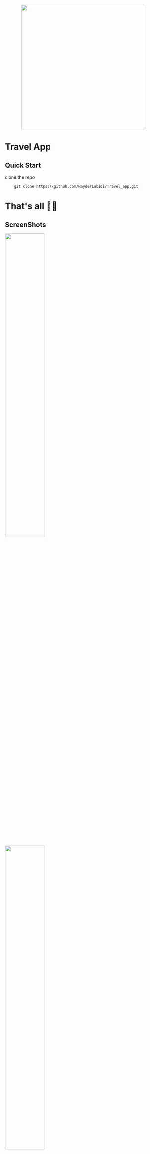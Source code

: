 <p align="center"><a href="https://androidstudio.com" target="_blank"><img src="https://www.svgrepo.com/show/353751/flutter.svg" width="400"></a></p>

# Travel App

## Quick Start 
clone the repo
```
    git clone https://github.com/HayderLabidi/Travel_app.git
```


# That's all 🎊🎉 

## ScreenShots
<img src="flutter_photos/Picture1.png" width="50%" /><br /> <br />
<img src="flutter_photos/Picture2.jpg" width="50%" /><br /> <br />
<img src="flutter_photos/Picture3.jpg" width="50%" /><br /> <br />
<img src="flutter_photos/Picture4.jpg" width="50%" /><br /> <br />
<img src="flutter_photos/Picture5.jpg" width="50%" /><br /> <br />
<img src="flutter_photos/Picture6.jpg" width="50%" /><br /> <br />
<img src="flutter_photos/Picture7.jpg" width="50%" /><br /> <br />
<img src="flutter_photos/Picture8.jpg" width="50%" /><br /> <br />
<img src="flutter_photos/Picture9.jpg" width="50%" /><br /> <br />




```
Make sure to leave a start ✨✨
```

